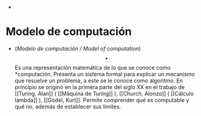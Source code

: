 -
# Modelo de computación
- (_Modelo de computación / Model of computation_) $$\bullet$$ Es una representación matemática de lo que se conoce como *computación. Presenta un sistema formal para explicar un mecanismo que resuelve un problema, a este se le conoce como algoritmo. En principio se originó en la primera parte del siglo XX en el trabajo de [[Turing, Alan]] ( [[Máquina de Turing]] ), [[Church, Alonzo]] ( [[Cálculo lambda]] ), [[Gödel, Kurt]]. Permite comprender qué es computable y qué no, además de establecer sus límites.